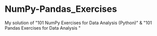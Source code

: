# NumPy-Pandas_Exercises
My solution of "101 NumPy Exercises for Data Analysis (Python)" & "101 Pandas Exercises for Data Analysis "
